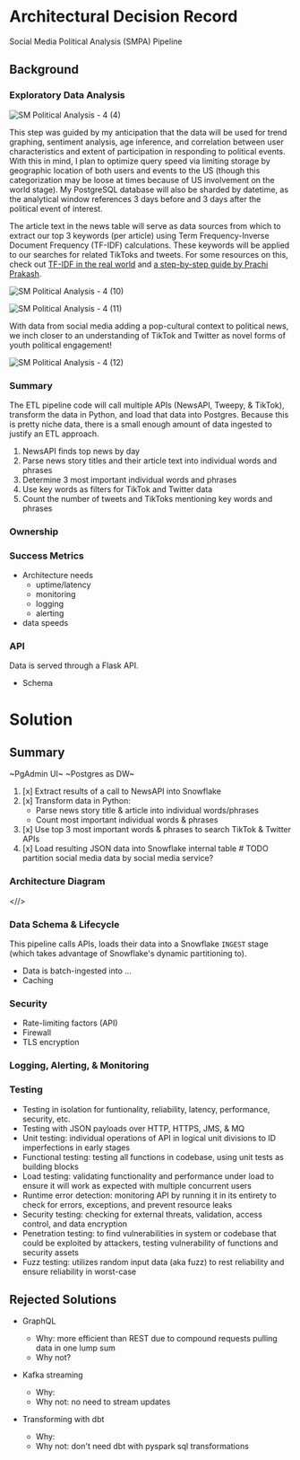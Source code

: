 # Architectural Decision Record

Social Media Political Analysis (SMPA) Pipeline

## Background

### Exploratory Data Analysis

![SM Political Analysis - 4 (4)](https://user-images.githubusercontent.com/65197541/131225599-038ec36c-d644-4f60-a8f2-0bd43ade94df.png)

This step was guided by my anticipation that the data will be used for trend graphing, sentiment analysis, age inference, and correlation between user characteristics and extent of participation in responding to political events. With this in mind, I plan to optimize query speed via limiting storage by geographic location of both users and events to the US (though this categorization may be loose at times because of US involvement on the world stage). My PostgreSQL database will also be sharded by datetime, as the analytical window references 3 days before and 3 days after the political event of interest.

The article text in the news table will serve as data sources from which to extract our top 3 keywords (per article) using Term Frequency-Inverse Document Frequency (TF-IDF) calculations. These keywords will be applied to our searches for related TikToks and tweets. For some resources on this, check out
[TF-IDF in the real world](https://towardsdatascience.com/tf-idf-for-document-ranking-from-scratch-in-python-on-real-world-dataset-796d339a4089) and [a step-by-step guide by Prachi Prakash](https://www.analyticsvidhya.com/blog/2020/11/words-that-matter-a-simple-guide-to-keyword-extraction-in-python/).

![SM Political Analysis - 4 (10)](https://user-images.githubusercontent.com/65197541/131225642-20b9ca15-5777-474a-a13d-0693c7b74db3.png)

![SM Political Analysis - 4 (11)](https://user-images.githubusercontent.com/65197541/131225643-0ff23457-eada-4b2a-98d0-256e8ecd5df7.png)

With data from social media adding a pop-cultural context to political news, we inch closer to an understanding of TikTok and Twitter as novel forms of youth political engagement!

![SM Political Analysis - 4 (12)](https://user-images.githubusercontent.com/65197541/131225654-089ce37f-7f7d-42b9-8972-5dba199252f8.png)

### Summary

The ETL pipeline code will call multiple APIs (NewsAPI, Tweepy, & TikTok), transform the data in Python, and load that data into Postgres. Because this is pretty niche data, there is a small enough amount of data ingested to justify an ETL approach.

1. NewsAPI finds top news by day
2. Parse news story titles and their article text into individual words and phrases
3. Determine 3 most important individual words and phrases
4. Use key words as filters for TikTok and Twitter data
5. Count the number of tweets and TikToks mentioning key words and phrases

### Ownership

### Success Metrics

* Architecture needs
  * uptime/latency
  * monitoring
  * logging
  * alerting
* data speeds

### API

Data is served through a Flask API.

* Schema

# Solution

## Summary

~PgAdmin UI~
~Postgres as DW~

1. [x] Extract results of a call to NewsAPI into Snowflake
2. [x] Transform data in Python: 
    * Parse news story title & article into individual words/phrases
    * Count most important individual words & phrases
3. [x] Use top 3 most important words & phrases to search TikTok & Twitter APIs
4. [x] Load resulting JSON data into Snowflake internal table # TODO partition social media data by social media service?

### Architecture Diagram

<//>

### Data Schema & Lifecycle

This pipeline calls APIs, loads their data into a Snowflake `INGEST` stage (which takes advantage of Snowflake's dynamic partitioning to).

* Data is batch-ingested into ...
* Caching

### Security

* Rate-limiting factors (API)
* Firewall
* TLS encryption

### Logging, Alerting, & Monitoring

### Testing

* Testing in isolation for funtionality, reliability, latency, performance, security, etc.
* Testing with JSON payloads over HTTP, HTTPS, JMS, & MQ
* Unit testing: individual operations of API in logical unit divisions to ID imperfections in early stages
* Functional testing: testing all functions in codebase, using unit tests as building blocks
* Load testing: validating functionality and performance under load to ensure it will work as expected with multiple concurrent users
* Runtime error detection: monitoring API by running it in its entirety to check for errors, exceptions, and prevent resource leaks
* Security testing: checking for external threats, validation, access control, and data encryption
* Penetration testing: to find vulnerabilities in system or codebase that could be exploited by attackers, testing vulnerability of functions and security assets
* Fuzz testing: utilizes random input data (aka fuzz) to rest reliability and ensure reliability in worst-case

## Rejected Solutions

* GraphQL
  * Why: more efficient than REST due to compound requests pulling data in one lump sum
  * Why not?

* Kafka streaming
  * Why:
  * Why not: no need to stream updates

* Transforming with dbt
  * Why:
  * Why not: don't need dbt with pyspark sql transformations
